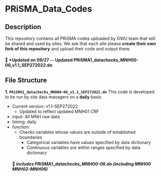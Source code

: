# PRiSMA_Data_Codes
## Description
This repository contains all PRiSMA codes uploaded by GWU team that will be shared and used by sites. We ask that each site please **create their own fork of this repository** and upload their code and output there. 

#### :pushpin: *Updated on 09/27 -- Updated PRiSMA1_datachecks_MNH00-06_v1.1_SEP272022.do 

## File Structure
**1\. `PRiSMA1_datachecks_MNH00-06_v1.1_SEP272022.do`** This code is developed to be run by site data managers on a **daily** basis
   - Current version: v1.1-SEP272022 
      - Updated to reflect updated MNH01 CRF 
   - input: All MNH raw data
   - timing: daily  
   - function: 
     - Checks variables whose values are outside of established boundaries
       - Categorical variables have values specified by data dictionary
       - Continuous variables are within ranges specified by data dictionary
     #### :pushpin: *includes PRiSMA1_datachecks_MNH00-06.do (including MNH00 MNH02-MNH06)*
